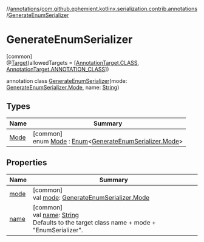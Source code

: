 //[annotations](../../../index.md)/[com.github.ephemient.kotlinx.serialization.contrib.annotations](../index.md)/[GenerateEnumSerializer](index.md)

# GenerateEnumSerializer

[common]\
@[Target](https://kotlinlang.org/api/latest/jvm/stdlib/kotlin.annotation/-target/index.html)(allowedTargets = [[AnnotationTarget.CLASS](https://kotlinlang.org/api/latest/jvm/stdlib/kotlin.annotation/-annotation-target/-c-l-a-s-s/index.html), [AnnotationTarget.ANNOTATION_CLASS](https://kotlinlang.org/api/latest/jvm/stdlib/kotlin.annotation/-annotation-target/-a-n-n-o-t-a-t-i-o-n_-c-l-a-s-s/index.html)])

annotation class [GenerateEnumSerializer](index.md)(mode: [GenerateEnumSerializer.Mode](-mode/index.md), name: [String](https://kotlinlang.org/api/latest/jvm/stdlib/kotlin/-string/index.html))

## Types

| Name | Summary |
|---|---|
| [Mode](-mode/index.md) | [common]<br>enum [Mode](-mode/index.md) : [Enum](https://kotlinlang.org/api/latest/jvm/stdlib/kotlin/-enum/index.html)&lt;[GenerateEnumSerializer.Mode](-mode/index.md)&gt; |

## Properties

| Name | Summary |
|---|---|
| [mode](mode.md) | [common]<br>val [mode](mode.md): [GenerateEnumSerializer.Mode](-mode/index.md) |
| [name](name.md) | [common]<br>val [name](name.md): [String](https://kotlinlang.org/api/latest/jvm/stdlib/kotlin/-string/index.html)<br>Defaults to the target class name + mode + "EnumSerializer". |
